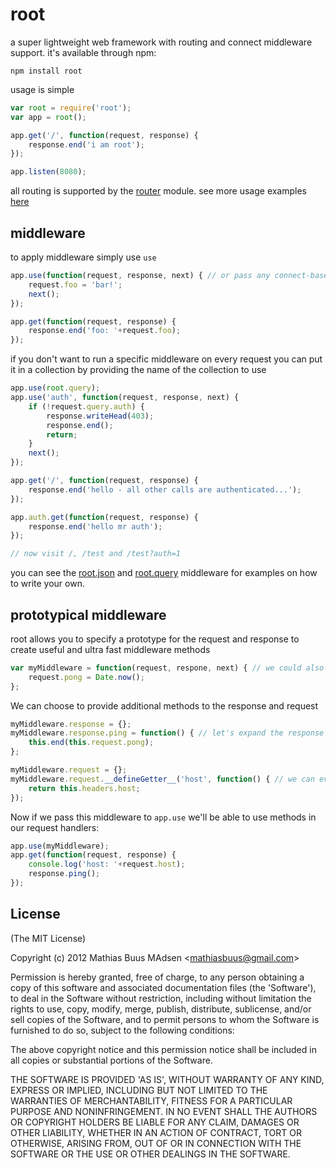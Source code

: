 # root

a super lightweight web framework with routing and connect middleware support.
it's available through npm:

	npm install root

usage is simple

``` js
var root = require('root');
var app = root();

app.get('/', function(request, response) {
	response.end('i am root');
});

app.listen(8080);
```

all routing is supported by the [router](https://github.com/gett/router) module. see more usage examples [here](https://github.com/mafintosh/root/blob/master/examples/)

## middleware

to apply middleware simply use `use`

``` js
app.use(function(request, response, next) { // or pass any connect-based middleware
	request.foo = 'bar!';
	next();
});

app.get(function(request, response) {
	response.end('foo: '+request.foo);
});
```

if you don't want to run a specific middleware on every request you can put it 
in a collection by providing the name of the collection to use

``` js
app.use(root.query);
app.use('auth', function(request, response, next) {
	if (!request.query.auth) {
		response.writeHead(403);
		response.end();
		return;
	}
	next();
});

app.get('/', function(request, response) {
	response.end('hello - all other calls are authenticated...');
});

app.auth.get(function(request, response) {
	response.end('hello mr auth');
});

// now visit /, /test and /test?auth=1
```

you can see the [root.json](https://github.com/mafintosh/root/blob/master/middleware/json.js) and [root.query](https://github.com/mafintosh/root/blob/master/middleware/query.js) middleware for examples on how to write your own.

## prototypical middleware

root allows you to specify a prototype for the request and response to create useful and ultra fast middleware methods

``` js
var myMiddleware = function(request, respone, next) { // we could also just use an empty object literal
	request.pong = Date.now();
};
```

We can choose to provide additional methods to the response and request

``` js
myMiddleware.response = {};
myMiddleware.response.ping = function() { // let's expand the response with a new method
	this.end(this.request.pong);
};

myMiddleware.request = {};
myMiddleware.request.__defineGetter__('host', function() { // we can even use getters!
	return this.headers.host;
});
```

Now if we pass this middleware to `app.use` we'll be able to use methods in our request handlers:

``` js
app.use(myMiddleware);
app.get(function(request, response) {
	console.log('host: '+request.host);
	response.ping();
});
```

## License 

(The MIT License)

Copyright (c) 2012 Mathias Buus MAdsen &lt;mathiasbuus@gmail.com&gt;

Permission is hereby granted, free of charge, to any person obtaining
a copy of this software and associated documentation files (the
'Software'), to deal in the Software without restriction, including
without limitation the rights to use, copy, modify, merge, publish,
distribute, sublicense, and/or sell copies of the Software, and to
permit persons to whom the Software is furnished to do so, subject to
the following conditions:

The above copyright notice and this permission notice shall be
included in all copies or substantial portions of the Software.

THE SOFTWARE IS PROVIDED 'AS IS', WITHOUT WARRANTY OF ANY KIND,
EXPRESS OR IMPLIED, INCLUDING BUT NOT LIMITED TO THE WARRANTIES OF
MERCHANTABILITY, FITNESS FOR A PARTICULAR PURPOSE AND NONINFRINGEMENT.
IN NO EVENT SHALL THE AUTHORS OR COPYRIGHT HOLDERS BE LIABLE FOR ANY
CLAIM, DAMAGES OR OTHER LIABILITY, WHETHER IN AN ACTION OF CONTRACT,
TORT OR OTHERWISE, ARISING FROM, OUT OF OR IN CONNECTION WITH THE
SOFTWARE OR THE USE OR OTHER DEALINGS IN THE SOFTWARE.